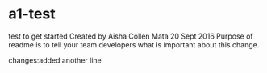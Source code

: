 # a1-test
test to get started
Created by Aisha Collen Mata
20 Sept 2016
Purpose of readme is to tell your team developers what is important about this change.

changes:added another line
